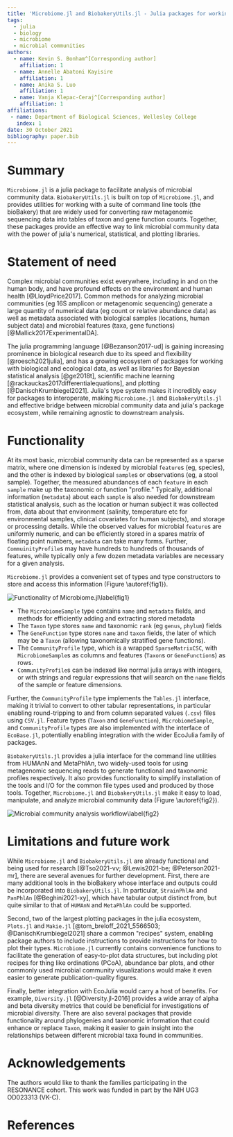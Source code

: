 ```yaml
---
title: 'Microbiome.jl and BiobakeryUtils.jl - Julia packages for working with microbial community data'
tags:
  - julia
  - biology
  - microbiome
  - microbial communities
authors:
  - name: Kevin S. Bonham^[Corresponding author]
    affiliation: 1
  - name: Annelle Abatoni Kayisire
    affiliation: 1
  - name: Anika S. Luo
    affiliation: 1
  - name: Vanja Klepac-Ceraj^[Corresponding author]
    affiliation: 1
affiliations:
 - name: Department of Biological Sciences, Wellesley College
   index: 1
date: 30 October 2021
bibliography: paper.bib
---
```


# Summary

`Microbiome.jl` is a julia package to facilitate analysis of microbial community data.
`BiobakeryUtils.jl` is built on top of `Microbiome.jl`,
and provides utilities for working with a suite of command line tools
(the bioBakery) that are widely used for converting raw metagenomic sequencing data
into tables of taxon and gene function counts.
Together, these packages provide an effective way to link microbial community data
with the power of julia's numerical, statistical, and plotting libraries.

# Statement of need

Complex microbial communities exist everywhere, including in and on the human body,
and have profound effects on the environment and human health [@LloydPrice2017].
Common methods for analyzing microbial communities (eg 16S amplicon or metagenomic sequencing)
generate a large quantity of numerical data (eg count or relative abundance data)
as well as metadata associated with biological samples (locations, human subject data)
and microbial features (taxa, gene functions) [@Mallick2017ExperimentalDA].

The julia programming language [@Bezanson2017-ud] is gaining increasing prominence in biological research
due to its speed and flexibility [@roesch2021julia],
and has a growing ecosystem of packages for working with biological and ecological data,
as well as libraries for Bayesian statistical analysis [@ge2018t],
scientific machine learning [@rackauckas2017differentialequations],
and plotting [@DanischKrumbiegel2021].
Julia's type system makes it incredibly easy for packages to interoperate,
making `Microbiome.jl` and `BiobakeryUtils.jl` and effective bridge between
microbial community data and julia's package ecosystem,
while remaining agnostic to downstream analysis.

# Functionality

At its most basic, microbial community data can be represented as a sparse matrix,
where one dimension is indexed by microbial `feature`s (eg, species),
and the other is indexed by biological `sample`s or observations (eg, a stool sample).
Together, the measured abundances of each `feature` in each `sample`
make up the taxonomic or function "profile."
Typically, additional information (`metadata`) about each `sample`
is also needed for downstream statistical analysis,
such as the location or human subject it was collected from,
data about that environment (salinity, temperature etc for environmental samples,
clinical covariates for human subjects),
and storage or processing details.
While the observed values for microbial `feature`s are uniformly numeric,
and can be efficiently stored in a spares matrix of floating point numbers,
`metadata` can take many forms.
Further, `CommuinityProfile`s may have hundreds to hundreds of thousands of features,
while typically only a few dozen metadata variables are necessary for a given analysis.

`Microbiome.jl` provides a convenient set of types and type constructors
to store and access this information (Figure \autoref{fig1}).

![Functionality of Microbiome.jl\label{fig1}](Microbiome-jl-fig1.png)

- The `MicrobiomeSample` type contains `name` and `metadata` fields,
  and methods for efficiently adding and extracting stored metadata
- The `Taxon` type stores `name` and taxonomic `rank` (eg `genus`, `phylum`) fields
- The `GeneFunction` type stores `name` and `taxon` fields,
  the later of which may be a `Taxon` (allowing taxonomically stratified gene functions).
- The `CommunityProfile` type, which is a wrapped `SparseMatrixCSC`,
  with `MicrobiomeSample`s as columns and features (`Taxon`s or `GeneFunction`s) as rows.
- `CommunityProfile`s can be indexed like normal julia arrays with integers,
  or with strings and regular expressions that will search on the `name`
  fields of the sample or feature dimensions.

Further, the `CommunityProfile` type implements the `Tables.jl` interface,
making it trivial to convert to other tabular representations,
in particular enabling round-tripping to and from column separated values (`.csv`) files
using `CSV.jl`.
Feature types (`Taxon` and `GeneFunction`), `MicrobiomeSample`, and `CommunityProfile`
types are also implemented with the interface of `EcoBase.jl`,
potentially enabling integration with the wider EcoJulia family of packages.

`BiobakeryUtils.jl` provides a julia interface for the command line utilities
from HUMAnN and MetaPhlAn, two widely-used tools
for using metagenomic sequencing reads to generate
functional and taxonomic profiles respectively.
It also provides functionality to simplify installation of the tools
and I/O for the common file types used and produced by those tools.
Together, `Microbiome.jl` and `BiobakeryUtils.jl`
make it easy to load, manipulate, and analyze microbial community data (Figure \autoref{fig2}).

![Microbial community analysis workflow\label{fig2}](Microbiome-jl-fig2.png)

# Limitations and future work

While `Microbiome.jl` and `BiobakeryUtils.jl` are already functional
and being used for research [@Tso2021-vv; @Lewis2021-be; @Peterson2021-mr],
there are several avenues for further development.
First, there are many additional tools in the bioBakery
whose interface and outputs could be incorporated into `BiobakeryUtils.jl`.
In particular, `StrainPhlAn` and `PanPhlAn` [@Beghini2021-xy],
which have tabular output distinct from, but quite similar to that
of `HUMAnN` and `MetaPhlAn` could be supported.

Second, two of the largest plotting packages in the julia ecosystem,
`Plots.jl` and `Makie.jl` [@tom_breloff_2021_5566503; @DanischKrumbiegel2021]
share a common "recipes" system,
enabling package authors to include instructions to provide instructions
for how to plot their types.
`Microbiome.jl` currently contains convenience functions to facilitate
the generation of easy-to-plot data structures,
but including plot recipes for thing like ordinations (PCoA),
abundance bar plots, and other commonly used microbial community visualizations
would make it even easier to generate publication-quality figures.

Finally, better integration with EcoJulia would carry a host of benefits.
For example, `Diversity.jl` [@Diversity.jl-2016] provides a wide array
of alpha and beta diversity metrics that could be beneficial
for investigations of microbial diversity.
There are also several packages that provide functionality
around phylogenies and taxonomic information
that could enhance or replace `Taxon`,
making it easier to gain insight into the relationships
between different microbial taxa found in communities.

# Acknowledgements

The authors would like to thank the families participating in the RESONANCE cohort.
This work was funded in part by the NIH UG3 OD023313 (VK-C).

# References